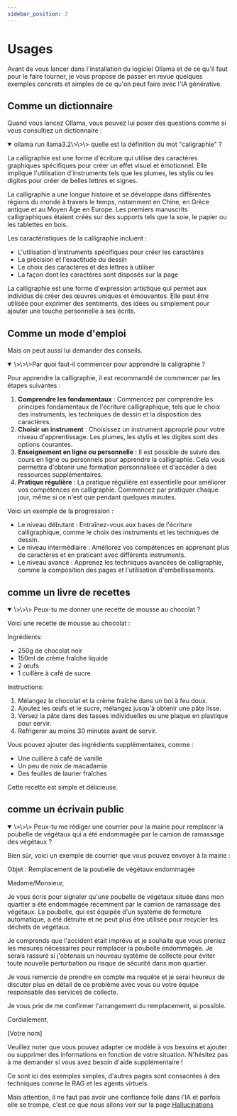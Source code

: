 ```yaml
---
sidebar_position: 2
---
```


# Usages

Avant de vous lancer dans l'installation du logiciel Ollama et de ce qu'il faut pour le faire tourner, je vous propose de passer en revue quelques exemples concrets et simples de ce qu'on peut faire avec l'IA générative.

## Comme un dictionnaire

Quand vous lancez Ollama, vous pouvez lui poser des questions comme si vous consultiez un dictionnaire :

<details open>
  <summary>ollama run llama3.2\>\>\> quelle est la définition du mot "caligraphie" ?</summary>

La calligraphie est une forme d'écriture qui utilise des caractères 
graphiques spécifiques pour créer un effet visuel et émotionnel. Elle 
implique l'utilisation d'instruments tels que les plumes, les stylis ou 
les digites pour créer de belles lettres et signes.

La calligraphie a une longue histoire et se développe dans différentes 
régions du monde à travers le temps, notamment en Chine, en Grèce antique 
et au Moyen Âge en Europe. Les premiers manuscrits calligraphiques étaient 
créés sur des supports tels que la soie, le papier ou les tablettes en 
bois.

Les caractéristiques de la calligraphie incluent :

*   L'utilisation d'instruments spécifiques pour créer les caractères
*   La précision et l'exactitude du dessin
*   Le choix des caractères et des lettres à utiliser
*   La façon dont les caractères sont disposés sur la page

La calligraphie est une forme d'expression artistique qui permet aux 
individus de créer des œuvres uniques et émouvantes. Elle peut être 
utilisée pour exprimer des sentiments, des idées ou simplement pour 
ajouter une touche personnelle à ses écrits.
 </details>

## Comme un mode d'emploi

Mais on peut aussi lui demander des conseils.

<details open>
  <summary>\>\>\>Par quoi faut-il commencer pour apprendre la caligraphie ?</summary>

Pour apprendre la calligraphie, il est recommandé de commencer par les 
étapes suivantes :

1.  **Comprendre les fondamentaux** : Commencez par comprendre les 
principes fondamentaux de l'écriture calligraphique, tels que le choix des 
instruments, les techniques de dessin et la disposition des caractères.
2.  **Choisir un instrument** : Choisissez un instrument approprié pour 
votre niveau d'apprentissage. Les plumes, les stylis et les digites sont 
des options courantes.
3.  **Enseignement en ligne ou personnelle** : Il est possible de suivre 
des cours en ligne ou personnels pour apprendre la calligraphie. Cela vous 
permettra d'obtenir une formation personnalisée et d'accéder à des 
ressources supplémentaires.
4.  **Pratique régulière** : La pratique régulière est essentielle pour 
améliorer vos compétences en calligraphie. Commencez par pratiquer chaque 
jour, même si ce n'est que pendant quelques minutes.

Voici un exemple de la progression :

*   Le niveau débutant : Entraînez-vous aux bases de l'écriture 
calligraphique, comme le choix des instruments et les techniques de 
dessin.
*   Le niveau intermédiaire : Améliorez vos compétences en 
apprenant plus de caractères et en praticant avec différents instruments.
*   Le niveau avancé : Apprenez les techniques avancées de calligraphie, 
comme la composition des pages et l'utilisation d'embellissements.
 </details>

## comme un livre de recettes

<details open>
  <summary>\>\>\> Peux-tu me donner une recette de mousse au chocolat ?</summary>
  
Voici une recette de mousse au chocolat :

Ingrédients:

*   250g de chocolat noir
*   150ml de crème fraîche liquide
*   2 œufs
*   1 cuillère à café de sucre

Instructions:

1.  Mélangez le chocolat et la crème fraîche dans un bol à feu doux.
2.  Ajoutez les œufs et le sucre, mélangez jusqu'à obtenir une pâte lisse.
3.  Versez la pâte dans des tasses individuelles ou une plaque en plastique pour 
servir.
4.  Refrigerer au moins 30 minutes avant de servir.

Vous pouvez ajouter des ingrédients supplémentaires, comme :

*   Une cuillère à café de vanille
*   Un peu de noix de macadamia
*   Des feuilles de laurier fraîches

Cette recette est simple et délicieuse.
 </details>

 ## comme un écrivain public

<details open>
  <summary>\>\>\> Peux-tu me rédiger une courrier pour la mairie pour remplacer la poubelle de végétaux qui a été endommagée par le camion de ramassage des végétaux ?</summary>

Bien sûr, voici un exemple de courrier que vous pouvez envoyer à la mairie :

Objet : Remplacement de la poubelle de végétaux endommagée

Madame/Monsieur,

Je vous écris pour signaler qu'une poubelle de végétaux située dans mon quartier a été 
endommagée récemment par le camion de ramassage des végétaux. La poubelle, qui est 
équipée d'un système de fermeture automatique, a été détruite et ne peut plus être 
utilisée pour recycler les déchets de végétaux.

Je comprends que l'accident était imprévu et je souhaite que vous preniez les mesures 
nécessaires pour remplacer la poubelle endommagée. Je serais rassuré si j'obtenais un 
nouveau système de collecte pour éviter toute nouvelle perturbation ou risque de 
sécurité dans mon quartier.

Je vous remercie de prendre en compte ma requête et je serai heureux de discuter plus 
en détail de ce problème avec vous ou votre équipe responsable des services de 
collecte.

Je vous prie de me confirmer l'arrangement du remplacement, si possible.

Cordialement,

[Votre nom]

Veuillez noter que vous pouvez adapter ce modèle à vos besoins et ajouter ou supprimer 
des informations en fonction de votre situation. N'hésitez pas à me demander si vous 
avez besoin d'aide supplémentaire !
 </details>

Ce sont ici des exemples simples, d'autres pages sont consacrées à des techniques comme le RAG et les agents virtuels.

Mais attention, il ne faut pas avoir une confiance folle dans l'IA et parfois elle se trompe, c'est ce que nous allons voir sur la page [Hallucinations](/learn/hallucinations)